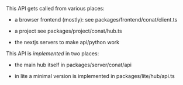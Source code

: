 This API gets called from various places:

- a browser frontend (mostly):
    see packages/frontend/conat/client.ts
    
- a project
    see packages/project/conat/hub.ts
    
- the nextjs servers to make api/python work

This API is *implemented* in two places:

- the main hub itself in packages/server/conat/api

- in lite a minimal version is implemented in packages/lite/hub/api.ts